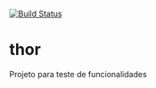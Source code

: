 [![Build Status](https://travis-ci.org/FelipeRicarte/thor.svg?branch=master)](https://travis-ci.org/FelipeRicarte/thor)
# thor
Projeto para teste de funcionalidades

